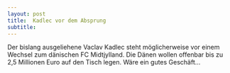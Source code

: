 ```yaml
---
layout: post
title:  Kadlec vor dem Absprung
subtitle:  
---
```


Der bislang ausgeliehene Vaclav Kadlec steht möglicherweise vor einem Wechsel zum dänischen FC Midtjylland. Die Dänen wollen offenbar bis zu 2,5 Millionen Euro auf den Tisch legen. Wäre ein gutes Geschäft...


